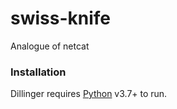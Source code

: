 # swiss-knife
Analogue of netcat



### Installation

Dillinger requires [Python](https://python.org/) v3.7+ to run.
